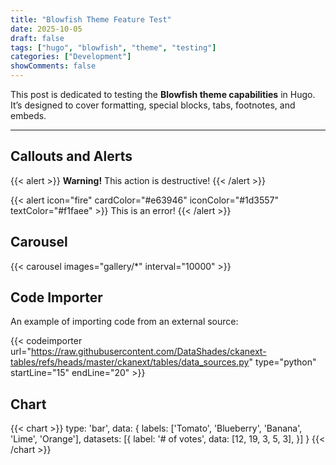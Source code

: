 ```yaml
---
title: "Blowfish Theme Feature Test"
date: 2025-10-05
draft: false
tags: ["hugo", "blowfish", "theme", "testing"]
categories: ["Development"]
showComments: false
---
```


This post is dedicated to testing the **Blowfish theme capabilities** in Hugo.
It’s designed to cover formatting, special blocks, tabs, footnotes, and embeds.

---

## Callouts and Alerts

{{< alert >}}
**Warning!** This action is destructive!
{{< /alert >}}

{{< alert icon="fire" cardColor="#e63946" iconColor="#1d3557" textColor="#f1faee" >}}
This is an error!
{{< /alert >}}

## Carousel

{{< carousel images="gallery/*" interval="10000" >}}

## Code Importer

An example of importing code from an external source:

{{< codeimporter url="https://raw.githubusercontent.com/DataShades/ckanext-tables/refs/heads/master/ckanext/tables/data_sources.py" type="python" startLine="15" endLine="20" >}}

## Chart

{{< chart >}}
type: 'bar',
data: {
  labels: ['Tomato', 'Blueberry', 'Banana', 'Lime', 'Orange'],
  datasets: [{
    label: '# of votes',
    data: [12, 19, 3, 5, 3],
  }]
}
{{< /chart >}}
